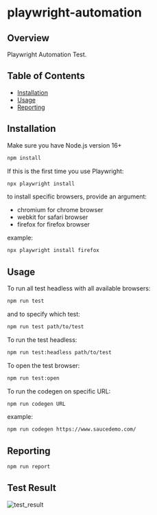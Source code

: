 # playwright-automation

## Overview

Playwright Automation Test.

## Table of Contents

- [Installation](#installation)
- [Usage](#usage)
- [Reporting](#reporting)

## Installation

Make sure you have Node.js version 16+

```bash
npm install
```

If this is the first time you use Playwright:
```bash
npx playwright install
```
to install specific browsers, provide an argument:

- chromium for chrome browser
- webkit for safari browser
- firefox for firefox browser

example:
```bash
npx playwright install firefox
```

## Usage

To run all test headless with all available browsers:
```bash
npm run test
```
and to specify which test:
```bash
npm run test path/to/test
```

To run the test headless:
```bash
npm run test:headless path/to/test
```

To open the test browser:
```bash
npm run test:open
```

To run the codegen on specific URL:
```bash
npm run codegen URL
```
example:
```bash
npm run codegen https://www.saucedemo.com/
```

## Reporting

```bash
npm run report
```

## Test Result
![test_result](https://i.ibb.co/G7SKqRf/Screenshot-2024-01-08-at-14-16-56.png)